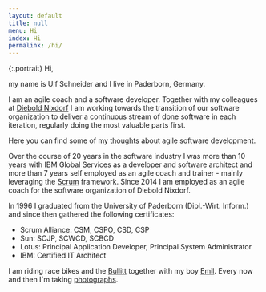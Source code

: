 ```yaml
---
layout: default
title: null
menu: Hi
index: Hi
permalink: /hi/
---
```


<div>
</div>

{:.portrait} Hi,

my name is Ulf Schneider and I live in Paderborn, Germany.

I am an agile coach and a software developer. Together with my colleagues at [Diebold Nixdorf](http://dieboldnixdorf.com) I am working towards the transition of our software organization to deliver a continuous stream of done software in each iteration, regularly doing the most valuable parts first.

Here you can find some of my [thoughts]({{site.url}}/thoughts) about agile software development.

Over the course of 20 years in the software industry I was more than 10 years with IBM Global Services as a developer and software architect and more than 7 years self employed as an agile coach and trainer - mainly leveraging the [Scrum](http://www.scrumguides.org) framework. Since 2014 I am employed as an agile coach for the software organization of Diebold Nixdorf.

In 1996 I graduated from the University of Paderborn (Dipl.-Wirt. Inform.) and since then gathered the following certificates:

- Scrum Alliance: CSM, CSPO, CSD, CSP
- Sun: SCJP, SCWCD, SCBCD
- Lotus: Principal Application Developer, Principal System Administrator
- IBM: Certified IT Architect

I am riding race bikes and the [Bullitt]({{site.url}}/2016-10-02/) together with my boy [Emil]({{site.url}}/2016-09-25-2/). Every now and then I´m taking [photographs]({{site.url}}/photography).
